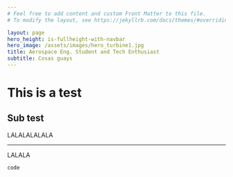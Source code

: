 ```yaml
---
# Feel free to add content and custom Front Matter to this file.
# To modify the layout, see https://jekyllrb.com/docs/themes/#overriding-theme-defaults

layout: page
hero_height: is-fullheight-with-navbar
hero_image: /assets/images/hero_turbine1.jpg
title: Aerospace Eng. Student and Tech Enthusiast
subtitle: Cosas guays
---
```


# This is a test

## Sub test

LALALALALALA

---

LALALA

`code`